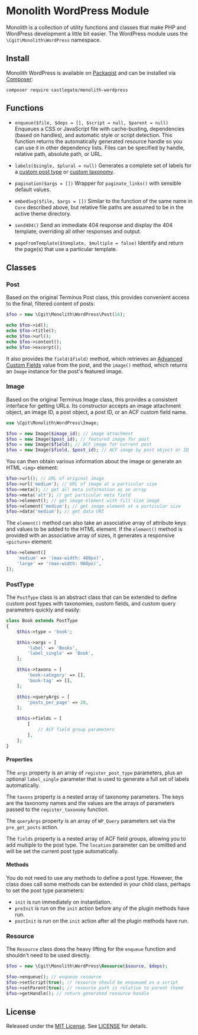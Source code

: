 # Monolith WordPress Module

Monolith is a collection of utility functions and classes that make PHP and WordPress development a little bit easier. The WordPress module uses the `\Cgit\Monolith\WordPress` namespace.

## Install

Monolith WordPress is available on [Packagist](https://packagist.org/) and can be installed via [Composer](https://getcomposer.org/):

    composer require castlegate/monolith-wordpress

## Functions

*   `enqueue($file, $deps = [], $script = null, $parent = null)` Enqueues a CSS or JavaScript file with cache-busting, dependencies (based on handles), and automatic style or script detection. This function returns the automatically generated resource handle so you can use it in other dependency lists. Files can be specified by handle, relative path, absolute path, or URL.

*   `labels($single, $plural = null)` Generates a complete set of labels for a [custom post type](https://developer.wordpress.org/reference/functions/register_post_type/#parameters) or [custom taxonomy](https://developer.wordpress.org/reference/functions/register_taxonomy/#parameters).

*   `pagination($args = [])` Wrapper for `paginate_links()` with sensible default values.

*   `embedSvg($file, $args = [])` Similar to the function of the same name in `Core` described above, but relative file paths are assumed to be in the active theme directory.

*   `send404()` Send an immediate 404 response and display the 404 template, overriding all other responses and output.

*   `pageFromTemplate($template, $multiple = false)` Identify and return the page(s) that use a particular template.

## Classes

### Post

Based on the original Terminus Post class, this provides convenient access to the final, filtered content of posts:

~~~ php
$foo = new \Cgit\Monolith\WordPress\Post(16);

echo $foo->id();
echo $foo->title();
echo $foo->url();
echo $foo->content();
echo $foo->excerpt();
~~~

It also provides the `field($field)` method, which retrieves an [Advanced Custom Fields](https://www.advancedcustomfields.com/) value from the post, and the `image()` method, which returns an `Image` instance for the post's featured image.

### Image

Based on the original Terminus Image class, this provides a consistent interface for getting URLs. Its constructor accepts an image attachment object, an image ID, a post object, a post ID, or an ACF custom field name.

~~~ php
use \Cgit\Monolith\WordPress\Image;

$foo = new Image($image_id); // image attachment
$foo = new Image($post_id); // featured image for post
$foo = new Image($field); // ACF image for current post
$foo = new Image($field, $post_id); // ACF image by post object or ID
~~~

You can then obtain various information about the image or generate an HTML `<img>` element:

~~~ php
$foo->url(); // URL of original image
$foo->url('medium'); // URL of image at a particular size
$foo->meta(); // get all meta information as an array
$foo->meta('alt'); // get particular meta field
$foo->element(); // get image element with fill size image
$foo->element('medium'); // get image element at a particular size
$foo->data('medium'); // get data URI
~~~

The `element()` method can also take an associative array of attribute keys and values to be added to the HTML element. If the `element()` method is provided with an associative array of sizes, it generates a responsive `<picture>` element:

~~~ php
$foo->element([
    'medium' => '(max-width: 480px)',
    'large' => '(max-width: 960px)',
]);
~~~

### PostType

The `PostType` class is an abstract class that can be extended to define custom post types with taxonomies, custom fields, and custom query parameters quickly and easily:

~~~ php
class Book extends PostType
{
    $this->type = 'book';

    $this->args = [
        'label' => 'Books',
        'label_single' => 'Book',
    ];

    $this->taxons = [
        'book-category' => [],
        'book-tag' => [],
    ];

    $this->queryArgs = [
        'posts_per_page' => 20,
    ];

    $this->fields = [
        [
            // ACF field group parameters
        ],
    ];
}
~~~

#### Properties

The `args` property is an array of `register_post_type` parameters, plus an optional `label_single` parameter that is used to generate a full set of labels automatically.

The `taxons` property is a nested array of taxonomy parameters. The keys are the taxonomy names and the values are the arrays of parameters passed to the `register_taxonomy` function.

The `queryArgs` property is an array of `WP_Query` parameters set via the `pre_get_posts` action.

The `fields` property is a nested array of ACF field groups, allowing you to add multiple to the post type. The `location` parameter can be omitted and will be set the current post type automatically.

#### Methods

You do not need to use any methods to define a post type. However, the class does call some methods can be extended in your child class, perhaps to set the post type parameters:

*   `init` is run immediately on instantiation.
*   `preInit` is run on the `init` action before any of the plugin methods have run.
*   `postInit` is run on the `init` action after all the plugin methods have run.

### Resource

The `Resource` class does the heavy lifting for the `enqueue` function and shouldn't need to be used directly.

~~~ php
$foo = new \Cgit\Monolith\WordPress\Resource($source, $deps);

$foo->enqueue(); // enqueue resource
$foo->setScript(true); // resource should be enqueued as a script
$foo->setParent(true); // resource path is relative to parent theme
$foo->getHandle(); // return generated resource handle
~~~

## License

Released under the [MIT License](https://opensource.org/licenses/MIT). See [LICENSE](LICENSE) for details.
